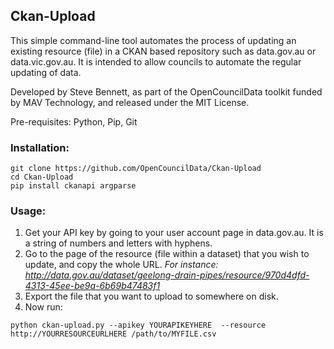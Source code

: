 ## Ckan-Upload

This simple command-line tool automates the process of updating an existing resource (file) in a CKAN based repository such as data.gov.au or data.vic.gov.au. It is intended to allow councils to automate the regular updating of data.

Developed by Steve Bennett, as part of the OpenCouncilData toolkit funded by MAV Technology, and released under the MIT License.

Pre-requisites: Python, Pip, Git

### Installation:

```
git clone https://github.com/OpenCouncilData/Ckan-Upload
cd Ckan-Upload
pip install ckanapi argparse
```

### Usage:

1. Get your API key by going to your user account page in data.gov.au. It is a string of numbers and letters with hyphens.
2. Go to the page of the resource (file within a dataset) that you wish to update, and copy the whole URL. *For instance: http://data.gov.au/dataset/geelong-drain-pipes/resource/970d4dfd-4313-45ee-be9a-6b69b47483f1*
3. Export the file that you want to upload to somewhere on disk.
4. Now run:

```
python ckan-upload.py --apikey YOURAPIKEYHERE  --resource http://YOURRESOURCEURLHERE /path/to/MYFILE.csv
```